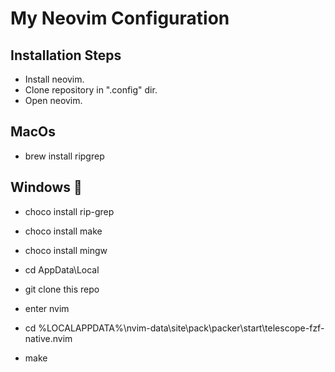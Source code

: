 # My Neovim Configuration

## Installation Steps
- Install neovim.
- Clone repository in ".config" dir.
- Open neovim. 

## MacOs
- brew install ripgrep

## Windows 🤮
- choco install rip-grep
- choco install make
- choco install mingw

- cd AppData\Local
- git clone this repo
- enter nvim
- cd %LOCALAPPDATA%\nvim-data\site\pack\packer\start\telescope-fzf-native.nvim
- make
